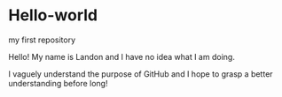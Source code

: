# Hello-world
my first repository


Hello! My name is Landon and I have no idea what I am doing.

I vaguely understand the purpose of GitHub and I hope to grasp a better understanding before long!
